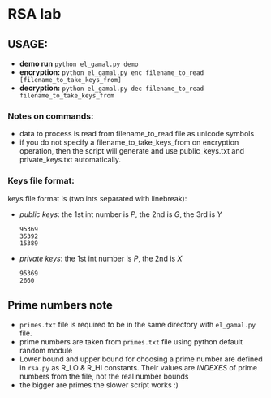 # RSA lab

## USAGE: 
  * **demo run** `python el_gamal.py demo`
  * **encryption:** `python el_gamal.py enc filename_to_read [filename_to_take_keys_from]`
  * **decryption:** `python el_gamal.py dec filename_to_read filename_to_take_keys_from`

### Notes on commands:

  - data to process is read from filename_to_read file as unicode symbols
  - if you do not specify a filename_to_take_keys_from on encryption operation, 
  then the script will generate and use public_keys.txt and private_keys.txt automatically.

### Keys file format:

keys file format is (two ints separated with linebreak):  
- *public keys*: the 1st int number is _P_, the 2nd is _G_, the 3rd is _Y_

      95369
      35392
      15389

- *private keys*: the 1st int number is _P_, the 2nd is _X_

      95369
      2660


## Prime numbers note
- `primes.txt` file is required to be in the same directory with `el_gamal.py` file.
- prime numbers are taken from `primes.txt` file using python default random module
- Lower bound and upper bound for choosing a prime number are defined in `rsa.py` as R_LO & R_HI constants. Their values are _INDEXES_ of prime numbers from the file, not the real number bounds
- the bigger are primes the slower script works :)

    